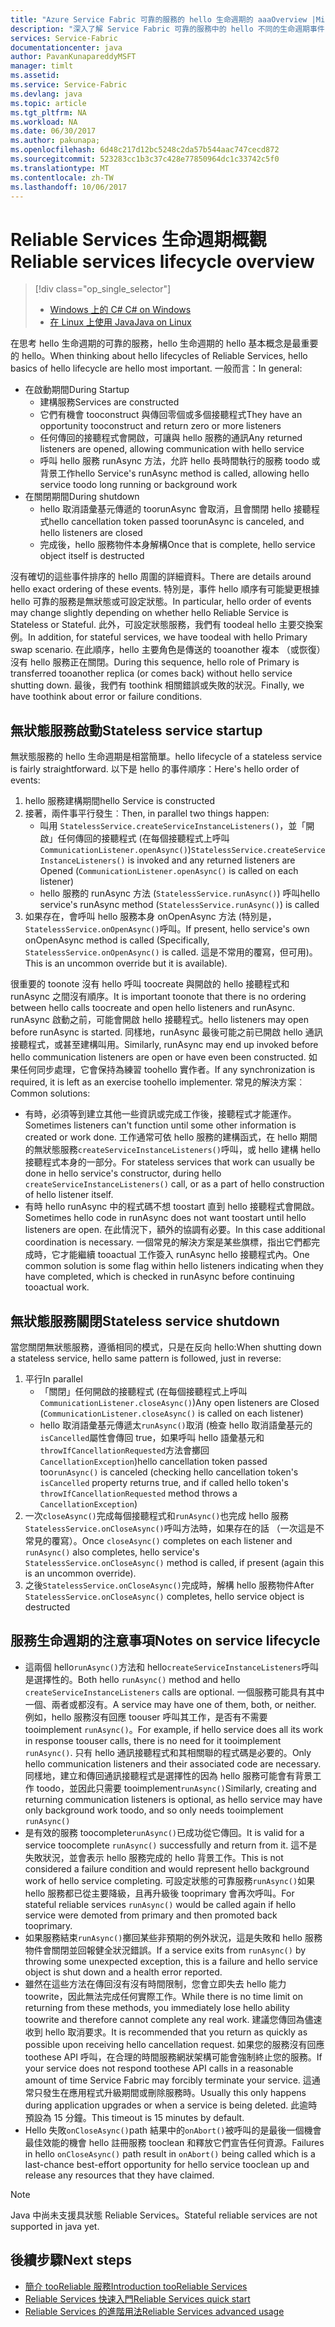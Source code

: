```yaml
---
title: "Azure Service Fabric 可靠的服務的 hello 生命週期的 aaaOverview |Microsoft 文件"
description: "深入了解 Service Fabric 可靠的服務中的 hello 不同的生命週期事件"
services: Service-Fabric
documentationcenter: java
author: PavanKunapareddyMSFT
manager: timlt
ms.assetid: 
ms.service: Service-Fabric
ms.devlang: java
ms.topic: article
ms.tgt_pltfrm: NA
ms.workload: NA
ms.date: 06/30/2017
ms.author: pakunapa;
ms.openlocfilehash: 6d48c217d12bc5248c2da57b544aac747cecd872
ms.sourcegitcommit: 523283cc1b3c37c428e77850964dc1c33742c5f0
ms.translationtype: MT
ms.contentlocale: zh-TW
ms.lasthandoff: 10/06/2017
---
```

# <a name="reliable-services-lifecycle-overview"></a><span data-ttu-id="94f42-103">Reliable Services 生命週期概觀</span><span class="sxs-lookup"><span data-stu-id="94f42-103">Reliable services lifecycle overview</span></span>
> [!div class="op_single_selector"]
> * [<span data-ttu-id="94f42-104">Windows 上的 C# </span><span class="sxs-lookup"><span data-stu-id="94f42-104">C# on Windows</span></span>](service-fabric-reliable-services-lifecycle.md)
> * [<span data-ttu-id="94f42-105">在 Linux 上使用 Java</span><span class="sxs-lookup"><span data-stu-id="94f42-105">Java on Linux</span></span>](service-fabric-reliable-services-lifecycle-java.md)
>
>

<span data-ttu-id="94f42-106">在思考 hello 生命週期的可靠的服務，hello 生命週期的 hello 基本概念是最重要的 hello。</span><span class="sxs-lookup"><span data-stu-id="94f42-106">When thinking about hello lifecycles of Reliable Services, hello basics of hello lifecycle are hello most important.</span></span> <span data-ttu-id="94f42-107">一般而言：</span><span class="sxs-lookup"><span data-stu-id="94f42-107">In general:</span></span>

* <span data-ttu-id="94f42-108">在啟動期間</span><span class="sxs-lookup"><span data-stu-id="94f42-108">During Startup</span></span>
  * <span data-ttu-id="94f42-109">建構服務</span><span class="sxs-lookup"><span data-stu-id="94f42-109">Services are constructed</span></span>
  * <span data-ttu-id="94f42-110">它們有機會 tooconstruct 與傳回零個或多個接聽程式</span><span class="sxs-lookup"><span data-stu-id="94f42-110">They have an opportunity tooconstruct and return zero or more listeners</span></span>
  * <span data-ttu-id="94f42-111">任何傳回的接聽程式會開啟，可讓與 hello 服務的通訊</span><span class="sxs-lookup"><span data-stu-id="94f42-111">Any returned listeners are opened, allowing communication with hello service</span></span>
  * <span data-ttu-id="94f42-112">呼叫 hello 服務 runAsync 方法，允許 hello 長時間執行的服務 toodo 或背景工作</span><span class="sxs-lookup"><span data-stu-id="94f42-112">hello Service's runAsync method is called, allowing hello service toodo long running or background work</span></span>
* <span data-ttu-id="94f42-113">在關閉期間</span><span class="sxs-lookup"><span data-stu-id="94f42-113">During shutdown</span></span>
  * <span data-ttu-id="94f42-114">hello 取消語彙基元傳遞的 toorunAsync 會取消，且會關閉 hello 接聽程式</span><span class="sxs-lookup"><span data-stu-id="94f42-114">hello cancellation token passed toorunAsync is canceled, and hello listeners are closed</span></span>
  * <span data-ttu-id="94f42-115">完成後，hello 服務物件本身解構</span><span class="sxs-lookup"><span data-stu-id="94f42-115">Once that is complete, hello service object itself is destructed</span></span>

<span data-ttu-id="94f42-116">沒有確切的這些事件排序的 hello 周圍的詳細資料。</span><span class="sxs-lookup"><span data-stu-id="94f42-116">There are details around hello exact ordering of these events.</span></span> <span data-ttu-id="94f42-117">特別是，事件 hello 順序有可能變更根據 hello 可靠的服務是無狀態或可設定狀態。</span><span class="sxs-lookup"><span data-stu-id="94f42-117">In particular, hello order of events may change slightly depending on whether hello Reliable Service is Stateless or Stateful.</span></span> <span data-ttu-id="94f42-118">此外，可設定狀態服務，我們有 toodeal hello 主要交換案例。</span><span class="sxs-lookup"><span data-stu-id="94f42-118">In addition, for stateful services, we have toodeal with hello Primary swap scenario.</span></span> <span data-ttu-id="94f42-119">在此順序，hello 主要角色是傳送的 tooanother 複本 （或恢復） 沒有 hello 服務正在關閉。</span><span class="sxs-lookup"><span data-stu-id="94f42-119">During this sequence, hello role of Primary is transferred tooanother replica (or comes back) without hello service shutting down.</span></span> <span data-ttu-id="94f42-120">最後，我們有 toothink 相關錯誤或失敗的狀況。</span><span class="sxs-lookup"><span data-stu-id="94f42-120">Finally, we have toothink about error or failure conditions.</span></span>

## <a name="stateless-service-startup"></a><span data-ttu-id="94f42-121">無狀態服務啟動</span><span class="sxs-lookup"><span data-stu-id="94f42-121">Stateless service startup</span></span>
<span data-ttu-id="94f42-122">無狀態服務的 hello 生命週期是相當簡單。</span><span class="sxs-lookup"><span data-stu-id="94f42-122">hello lifecycle of a stateless service is fairly straightforward.</span></span> <span data-ttu-id="94f42-123">以下是 hello 的事件順序：</span><span class="sxs-lookup"><span data-stu-id="94f42-123">Here's hello order of events:</span></span>

1. <span data-ttu-id="94f42-124">hello 服務建構期間</span><span class="sxs-lookup"><span data-stu-id="94f42-124">hello Service is constructed</span></span>
2. <span data-ttu-id="94f42-125">接著，兩件事平行發生︰</span><span class="sxs-lookup"><span data-stu-id="94f42-125">Then, in parallel two things happen:</span></span>
    - <span data-ttu-id="94f42-126">叫用 `StatelessService.createServiceInstanceListeners()`，並「開啟」任何傳回的接聽程式 (在每個接聽程式上呼叫 `CommunicationListener.openAsync()`)</span><span class="sxs-lookup"><span data-stu-id="94f42-126">`StatelessService.createServiceInstanceListeners()` is invoked and any returned listeners are Opened (`CommunicationListener.openAsync()` is called on each listener)</span></span>
    - <span data-ttu-id="94f42-127">hello 服務的 runAsync 方法 (`StatelessService.runAsync()`) 呼叫</span><span class="sxs-lookup"><span data-stu-id="94f42-127">hello service's runAsync method (`StatelessService.runAsync()`) is called</span></span>
3. <span data-ttu-id="94f42-128">如果存在，會呼叫 hello 服務本身 onOpenAsync 方法 (特別是，`StatelessService.onOpenAsync()`呼叫。</span><span class="sxs-lookup"><span data-stu-id="94f42-128">If present, hello service's own onOpenAsync method is called (Specifically, `StatelessService.onOpenAsync()` is called.</span></span> <span data-ttu-id="94f42-129">這是不常用的覆寫，但可用)。</span><span class="sxs-lookup"><span data-stu-id="94f42-129">This is an uncommon override but it is available).</span></span>

<span data-ttu-id="94f42-130">很重要的 toonote 沒有 hello 呼叫 toocreate 與開啟的 hello 接聽程式和 runAsync 之間沒有順序。</span><span class="sxs-lookup"><span data-stu-id="94f42-130">It is important toonote that there is no ordering between hello calls toocreate and open hello listeners and runAsync.</span></span> <span data-ttu-id="94f42-131">runAsync 啟動之前，可能會開啟 hello 接聽程式。</span><span class="sxs-lookup"><span data-stu-id="94f42-131">hello listeners may open before runAsync is started.</span></span> <span data-ttu-id="94f42-132">同樣地，runAsync 最後可能之前已開啟 hello 通訊接聽程式，或甚至建構叫用。</span><span class="sxs-lookup"><span data-stu-id="94f42-132">Similarly, runAsync may end up invoked before hello communication listeners are open or have even been constructed.</span></span> <span data-ttu-id="94f42-133">如果任何同步處理，它會保持為練習 toohello 實作者。</span><span class="sxs-lookup"><span data-stu-id="94f42-133">If any synchronization is required, it is left as an exercise toohello implementer.</span></span> <span data-ttu-id="94f42-134">常見的解決方案︰</span><span class="sxs-lookup"><span data-stu-id="94f42-134">Common solutions:</span></span>

* <span data-ttu-id="94f42-135">有時，必須等到建立其他一些資訊或完成工作後，接聽程式才能運作。</span><span class="sxs-lookup"><span data-stu-id="94f42-135">Sometimes listeners can't function until some other information is created or work done.</span></span> <span data-ttu-id="94f42-136">工作通常可依 hello 服務的建構函式，在 hello 期間的無狀態服務`createServiceInstanceListeners()`呼叫，或 hello 建構 hello 接聽程式本身的一部分。</span><span class="sxs-lookup"><span data-stu-id="94f42-136">For stateless services that work can usually be done in hello service's constructor, during hello `createServiceInstanceListeners()` call, or as a part of hello construction of hello listener itself.</span></span>
* <span data-ttu-id="94f42-137">有時 hello runAsync 中的程式碼不想 toostart 直到 hello 接聽程式會開啟。</span><span class="sxs-lookup"><span data-stu-id="94f42-137">Sometimes hello code in runAsync does not want toostart until hello listeners are open.</span></span> <span data-ttu-id="94f42-138">在此情況下，額外的協調有必要。</span><span class="sxs-lookup"><span data-stu-id="94f42-138">In this case additional coordination is necessary.</span></span> <span data-ttu-id="94f42-139">一個常見的解決方案是某些旗標，指出它們都完成時，它才能繼續 tooactual 工作簽入 runAsync hello 接聽程式內。</span><span class="sxs-lookup"><span data-stu-id="94f42-139">One common solution is some flag within hello listeners indicating when they have completed, which is checked in runAsync before continuing tooactual work.</span></span>

## <a name="stateless-service-shutdown"></a><span data-ttu-id="94f42-140">無狀態服務關閉</span><span class="sxs-lookup"><span data-stu-id="94f42-140">Stateless service shutdown</span></span>
<span data-ttu-id="94f42-141">當您關閉無狀態服務，遵循相同的模式，只是在反向 hello:</span><span class="sxs-lookup"><span data-stu-id="94f42-141">When shutting down a stateless service, hello same pattern is followed, just in reverse:</span></span>

1. <span data-ttu-id="94f42-142">平行</span><span class="sxs-lookup"><span data-stu-id="94f42-142">In parallel</span></span>
    - <span data-ttu-id="94f42-143">「關閉」任何開啟的接聽程式 (在每個接聽程式上呼叫 `CommunicationListener.closeAsync()`)</span><span class="sxs-lookup"><span data-stu-id="94f42-143">Any open listeners are Closed (`CommunicationListener.closeAsync()` is called on each listener)</span></span>
    - <span data-ttu-id="94f42-144">hello 取消語彙基元傳遞太`runAsync()`取消 (檢查 hello 取消語彙基元的`isCancelled`屬性會傳回 true，如果呼叫 hello 語彙基元和`throwIfCancellationRequested`方法會擲回`CancellationException`)</span><span class="sxs-lookup"><span data-stu-id="94f42-144">hello cancellation token passed too`runAsync()` is canceled (checking hello cancellation token's `isCancelled` property returns true, and if called hello token's `throwIfCancellationRequested` method throws a `CancellationException`)</span></span>
2. <span data-ttu-id="94f42-145">一次`closeAsync()`完成每個接聽程式和`runAsync()`也完成 hello 服務`StatelessService.onCloseAsync()`呼叫方法時，如果存在的話 （一次這是不常見的覆寫）。</span><span class="sxs-lookup"><span data-stu-id="94f42-145">Once `closeAsync()` completes on each listener and `runAsync()` also completes, hello service's `StatelessService.onCloseAsync()` method is called, if present (again this is an uncommon override).</span></span>
3. <span data-ttu-id="94f42-146">之後`StatelessService.onCloseAsync()`完成時，解構 hello 服務物件</span><span class="sxs-lookup"><span data-stu-id="94f42-146">After `StatelessService.onCloseAsync()` completes, hello service object is destructed</span></span>

## <a name="notes-on-service-lifecycle"></a><span data-ttu-id="94f42-147">服務生命週期的注意事項</span><span class="sxs-lookup"><span data-stu-id="94f42-147">Notes on service lifecycle</span></span>
* <span data-ttu-id="94f42-148">這兩個 hello`runAsync()`方法和 hello`createServiceInstanceListeners`呼叫是選擇性的。</span><span class="sxs-lookup"><span data-stu-id="94f42-148">Both hello `runAsync()` method and hello `createServiceInstanceListeners` calls are optional.</span></span> <span data-ttu-id="94f42-149">一個服務可能具有其中一個、兩者或都沒有。</span><span class="sxs-lookup"><span data-stu-id="94f42-149">A service may have one of them, both, or neither.</span></span> <span data-ttu-id="94f42-150">例如，hello 服務沒有回應 toouser 呼叫其工作，是否有不需要 tooimplement `runAsync()`。</span><span class="sxs-lookup"><span data-stu-id="94f42-150">For example, if hello service does all its work in response toouser calls, there is no need for it tooimplement `runAsync()`.</span></span> <span data-ttu-id="94f42-151">只有 hello 通訊接聽程式和其相關聯的程式碼是必要的。</span><span class="sxs-lookup"><span data-stu-id="94f42-151">Only hello communication listeners and their associated code are necessary.</span></span> <span data-ttu-id="94f42-152">同樣地，建立和傳回通訊接聽程式是選擇性的因為 hello 服務可能會有背景工作 toodo，並因此只需要 tooimplement`runAsync()`</span><span class="sxs-lookup"><span data-stu-id="94f42-152">Similarly, creating and returning communication listeners is optional, as hello service may have only background work toodo, and so only needs tooimplement `runAsync()`</span></span>
* <span data-ttu-id="94f42-153">是有效的服務 toocomplete`runAsync()`已成功從它傳回。</span><span class="sxs-lookup"><span data-stu-id="94f42-153">It is valid for a service toocomplete `runAsync()` successfully and return from it.</span></span> <span data-ttu-id="94f42-154">這不是失敗狀況，並會表示 hello 服務完成的 hello 背景工作。</span><span class="sxs-lookup"><span data-stu-id="94f42-154">This is not considered a failure condition and would represent hello background work of hello service completing.</span></span> <span data-ttu-id="94f42-155">可設定狀態的可靠服務`runAsync()`如果 hello 服務都已從主要降級，且再升級後 tooprimary 會再次呼叫。</span><span class="sxs-lookup"><span data-stu-id="94f42-155">For stateful reliable services `runAsync()` would be called again if hello service were demoted from primary and then promoted back tooprimary.</span></span>
* <span data-ttu-id="94f42-156">如果服務結束`runAsync()`擲回某些非預期的例外狀況，這是失敗和 hello 服務物件會關閉並回報健全狀況錯誤。</span><span class="sxs-lookup"><span data-stu-id="94f42-156">If a service exits from `runAsync()` by throwing some unexpected exception, this is a failure and hello service object is shut down and a health error reported.</span></span>
* <span data-ttu-id="94f42-157">雖然在這些方法在傳回沒有沒有時間限制，您會立即失去 hello 能力 toowrite，因此無法完成任何實際工作。</span><span class="sxs-lookup"><span data-stu-id="94f42-157">While there is no time limit on returning from these methods, you immediately lose hello ability toowrite and therefore cannot complete any real work.</span></span> <span data-ttu-id="94f42-158">建議您傳回為儘速收到 hello 取消要求。</span><span class="sxs-lookup"><span data-stu-id="94f42-158">It is recommended that you return as quickly as possible upon receiving hello cancellation request.</span></span> <span data-ttu-id="94f42-159">如果您的服務沒有回應 toothese API 呼叫，在合理的時間服務網狀架構可能會強制終止您的服務。</span><span class="sxs-lookup"><span data-stu-id="94f42-159">If your service does not respond toothese API calls in a reasonable amount of time Service Fabric may forcibly terminate your service.</span></span> <span data-ttu-id="94f42-160">這通常只發生在應用程式升級期間或刪除服務時。</span><span class="sxs-lookup"><span data-stu-id="94f42-160">Usually this only happens during application upgrades or when a service is being deleted.</span></span> <span data-ttu-id="94f42-161">此逾時預設為 15 分鐘。</span><span class="sxs-lookup"><span data-stu-id="94f42-161">This timeout is 15 minutes by default.</span></span>
* <span data-ttu-id="94f42-162">Hello 失敗`onCloseAsync()`path 結果中的`onAbort()`被呼叫的是最後一個機會最佳效能的機會 hello 註冊服務 tooclean 和釋放它們宣告任何資源。</span><span class="sxs-lookup"><span data-stu-id="94f42-162">Failures in hello `onCloseAsync()` path result in `onAbort()` being called which is a last-chance best-effort opportunity for hello service tooclean up and release any resources that they have claimed.</span></span>

> [!NOTE]
> <span data-ttu-id="94f42-163">Java 中尚未支援具狀態 Reliable Services。</span><span class="sxs-lookup"><span data-stu-id="94f42-163">Stateful reliable services are not supported in java yet.</span></span>
>
>

## <a name="next-steps"></a><span data-ttu-id="94f42-164">後續步驟</span><span class="sxs-lookup"><span data-stu-id="94f42-164">Next steps</span></span>
* [<span data-ttu-id="94f42-165">簡介 tooReliable 服務</span><span class="sxs-lookup"><span data-stu-id="94f42-165">Introduction tooReliable Services</span></span>](service-fabric-reliable-services-introduction.md)
* [<span data-ttu-id="94f42-166">Reliable Services 快速入門</span><span class="sxs-lookup"><span data-stu-id="94f42-166">Reliable Services quick start</span></span>](service-fabric-reliable-services-quick-start.md)
* [<span data-ttu-id="94f42-167">Reliable Services 的進階用法</span><span class="sxs-lookup"><span data-stu-id="94f42-167">Reliable Services advanced usage</span></span>](service-fabric-reliable-services-advanced-usage.md)
